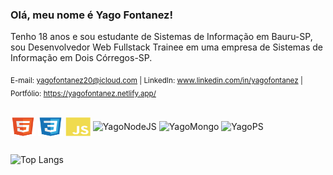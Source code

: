 ### Olá, meu nome é Yago Fontanez!
Tenho 18 anos e sou estudante de Sistemas de Informação em Bauru-SP, sou Desenvolvedor Web Fullstack Trainee em uma empresa de Sistemas de Informação em Dois Córregos-SP.

<sub>E-mail: yagofontanez20@icloud.com | LinkedIn: www.linkedin.com/in/yagofontanez | Portfólio: https://yagofontanez.netlify.app/</sub>

<div style="display: inline_block"><br>
  <img align="center" alt="YagoHTML" height="30" width="40" src="https://raw.githubusercontent.com/devicons/devicon/master/icons/html5/html5-original.svg">
  <img align="center" alt="YagoCSS" height="30" width="40" src="https://raw.githubusercontent.com/devicons/devicon/master/icons/css3/css3-original.svg">
  <img align="center" alt="YagoJs" height="30" width="40" src="https://raw.githubusercontent.com/devicons/devicon/master/icons/javascript/javascript-plain.svg">
  <img align="center" alt="YagoNodeJS" height="30" width="40" src="https://cdn.jsdelivr.net/gh/devicons/devicon@latest/icons/nodejs/nodejs-original-wordmark.svg" />
  <img align="center" alt="YagoMongo" height="30" width="40" src="https://cdn.jsdelivr.net/gh/devicons/devicon/icons/mongodb/mongodb-original.svg" />        
  <img align="center" alt="YagoPS" height="30" width="40" src="https://cdn.jsdelivr.net/gh/devicons/devicon/icons/photoshop/photoshop-plain.svg" />
</div>

##

![Top Langs](https://github-readme-stats.vercel.app/api/top-langs/?username=yagofontanez&layout=compact&theme=tokyonight)


